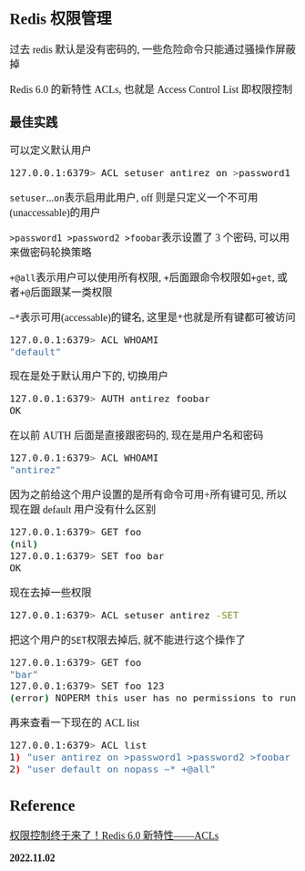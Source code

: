 <font size=4 face='楷体'>

## Redis 权限管理

过去 redis 默认是没有密码的, 一些危险命令只能通过骚操作屏蔽掉

Redis 6.0 的新特性 ACLs, 也就是 Access Control List 即权限控制

### 最佳实践

可以定义默认用户

```bash
127.0.0.1:6379> ACL setuser antirez on >password1 >password2 >foobar +@all ~*
```

`setuser`...`on`表示启用此用户, off 则是只定义一个不可用(unaccessable)的用户

`>password1 >password2 >foobar`表示设置了 3 个密码, 可以用来做密码轮换策略

`+@all`表示用户可以使用所有权限, `+`后面跟命令权限如`+get`, 或者`+@`后面跟某一类权限

`~*`表示可用(accessable)的键名, 这里是`*`也就是所有键都可被访问

```bash
127.0.0.1:6379> ACL WHOAMI
"default"
```

现在是处于默认用户下的, 切换用户

```bash
127.0.0.1:6379> AUTH antirez foobar
OK
```

在以前 AUTH 后面是直接跟密码的, 现在是用户名和密码

```bash
127.0.0.1:6379> ACL WHOAMI
"antirez"
```

因为之前给这个用户设置的是所有命令可用+所有键可见, 所以现在跟 default 用户没有什么区别

```bash
127.0.0.1:6379> GET foo
(nil)
127.0.0.1:6379> SET foo bar
OK
```

现在去掉一些权限

```bash
127.0.0.1:6379> ACL setuser antirez -SET
```

把这个用户的`SET`权限去掉后, 就不能进行这个操作了

```bash
127.0.0.1:6379> GET foo
"bar"
127.0.0.1:6379> SET foo 123
(error) NOPERM this user has no permissions to run the 'set' command or its subcommand
```

再来查看一下现在的 ACL list

```bash
127.0.0.1:6379> ACL list
1) "user antirez on >password1 >password2 >foobar ~* +@all -set"
2) "user default on nopass ~* +@all"
```

## Reference

[权限控制终于来了！Redis 6.0 新特性——ACLs](https://zhuanlan.zhihu.com/p/93453763)

**2022.11.02**
